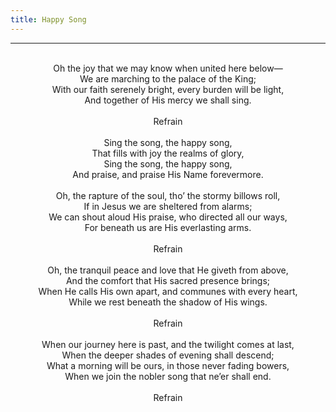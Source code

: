 ```yaml
---
title: Happy Song
---
```


---
<center>
<br/>
Oh the joy that we may know when united here below—<br/>
We are marching to the palace of the King;<br/>
With our faith serenely bright, every burden will be light,<br/>
And together of His mercy we shall sing.<br/>
<br/>
Refrain<br/>
<br/>
Sing the song, the happy song,<br/>
That fills with joy the realms of glory,<br/>
Sing the song, the happy song,<br/>
And praise, and praise His Name forevermore.<br/>
<br/>
Oh, the rapture of the soul, tho’ the stormy billows roll,<br/>
If in Jesus we are sheltered from alarms;<br/>
We can shout aloud His praise, who directed all our ways,<br/>
For beneath us are His everlasting arms.<br/>
<br/>
Refrain<br/>
<br/>
Oh, the tranquil peace and love that He giveth from above,<br/>
And the comfort that His sacred presence brings;<br/>
When He calls His own apart, and communes with every heart,<br/>
While we rest beneath the shadow of His wings.<br/>
<br/>
Refrain<br/>
<br/>
When our journey here is past, and the twilight comes at last,<br/>
When the deeper shades of evening shall descend;<br/>
What a morning will be ours, in those never fading bowers,<br/>
When we join the nobler song that ne’er shall end.<br/>
<br/>
Refrain<br/>

</center>